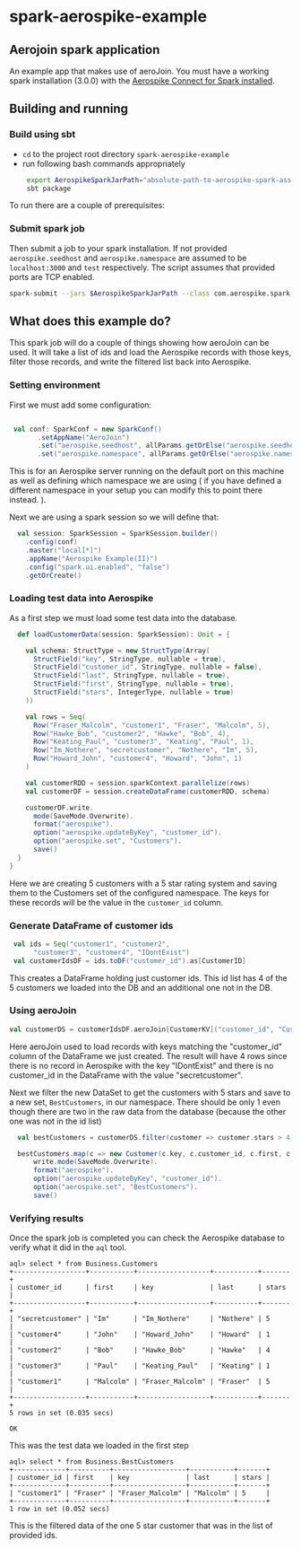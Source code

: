 # spark-aerospike-example


## Aerojoin spark application
An example app that makes use of aeroJoin. You must have a working spark installation (3.0.0) with the [Aerospike Connect for Spark installed](https://www.aerospike.com/enterprise/download/connectors/aerospike-spark/notes.html).

## Building and running

### Build using sbt
  - `cd` to the project root directory  `spark-aerospike-example`
  - run following bash commands appropriately
     ``` bash
      export AerospikeSparkJarPath="absolute-path-to-aerospike-spark-assembly-3.0.1.jar"
      sbt package
    ```

To run there are a couple of prerequisites:
 
 
### Submit spark job

Then submit a job to your spark installation. If not provided `aerospike.seedhost` and  `aerospike.namespace` are assumed to be 
`localhost:3000` and `test` respectively. The script assumes that provided ports are TCP enabled.  

```bash
spark-submit --jars $AerospikeSparkJarPath --class com.aerospike.spark.aeroJoinExample  target/scala-2.12/spark-aerojoin-example_2.12-1.0.jar   aerospike.seedhost IP:PORT aerospike.namespace test 
```

## What does this example do?

This spark job will do a couple of things showing how aeroJoin can be used. It will take a list of ids and load the 
Aerospike records with those keys, filter those records, and write the filtered list back into Aerospike.

### Setting environment

First we must add some configuration:

```scala

 val conf: SparkConf = new SparkConf()
       .setAppName("AeroJoin")
       .set("aerospike.seedhost", allParams.getOrElse("aerospike.seedhost","localhost:3000") )
       .set("aerospike.namespace", allParams.getOrElse("aerospike.namespace","test"))
```

This is for an Aerospike server running on the default port on this machine as well as defining which namespace we are using (
if you have defined a different namespace in your setup you can modify this to point there instead.
).

Next we are using a spark session so we will define that:

```scala
  val session: SparkSession = SparkSession.builder()
    .config(conf)
    .master("local[*]")
    .appName("Aerospike Example(II)")
    .config("spark.ui.enabled", "false")
    .getOrCreate()
```
### Loading test data into Aerospike
As a first step we must load some test data into the database.

```scala
  def loadCustomerData(session: SparkSession): Unit = {

    val schema: StructType = new StructType(Array(
      StructField("key", StringType, nullable = true),
      StructField("customer_id", StringType, nullable = false),
      StructField("last", StringType, nullable = true),
      StructField("first", StringType, nullable = true),
      StructField("stars", IntegerType, nullable = true)
    ))

    val rows = Seq(
      Row("Fraser_Malcolm", "customer1", "Fraser", "Malcolm", 5),
      Row("Hawke_Bob", "customer2", "Hawke", "Bob", 4),
      Row("Keating_Paul", "customer3", "Keating", "Paul", 1),
      Row("Im_Nothere", "secretcustomer", "Nothere", "Im", 5),
      Row("Howard_John", "customer4", "Howard", "John", 1)
    )

    val customerRDD = session.sparkContext.parallelize(rows)
    val customerDF = session.createDataFrame(customerRDD, schema)

    customerDF.write.
      mode(SaveMode.Overwrite).
      format("aerospike").
      option("aerospike.updateByKey", "customer_id").
      option("aerospike.set", "Customers").
      save()
  }
}
```

Here we are creating 5 customers with a 5 star rating system and saving them to the Customers set of the configured 
namespace. The keys for these records will be the value in the `customer_id` column.

### Generate DataFrame of customer ids

```scala
 val ids = Seq("customer1", "customer2",
      "customer3", "customer4", "IDontExist")
 val customerIdsDF = ids.toDF("customer_id").as[CustomerID]
```
This creates a DataFrame holding just customer ids. This id list has 4 of the 5 customers we loaded into the DB and
an additional one not in the DB.

### Using aeroJoin

```scala
val customerDS = customerIdsDF.aeroJoin[CustomerKV]("customer_id", "Customers")
``` 

Here aeroJoin used to load records with keys matching the "customer_id" column of the DataFrame 
we just created.
The result will have 4 rows since there is no record in Aerospike with the key "IDontExist" and there is no customer_id in 
the DataFrame with the value "secretcustomer".

Next we filter the new DataSet to get the customers with 5 stars and save to a new set, `BestCustomers`, in our namespace.
There should be only 1 even though there are two in the raw data from the database (because the other one was not in the id list)

```scala
  val bestCustomers = customerDS.filter(customer => customer.stars > 4)

  bestCustomers.map(c => new Customer(c.key, c.customer_id, c.first, c.last, c.stars)).toDF("key", "customer_id", "last", "first", "stars").
      write.mode(SaveMode.Overwrite).
      format("aerospike").
      option("aerospike.updateByKey", "customer_id").
      option("aerospike.set", "BestCustomers").
      save()
```

### Verifying results

Once the spark job is completed you can check the Aerospike database to verify what it did in the `aql` tool.

```
aql> select * from Business.Customers
+------------------+-----------+------------------+-----------+-------+
| customer_id      | first     | key              | last      | stars |
+------------------+-----------+------------------+-----------+-------+
| "secretcustomer" | "Im"      | "Im_Nothere"     | "Nothere" | 5     |
| "customer4"      | "John"    | "Howard_John"    | "Howard"  | 1     |
| "customer2"      | "Bob"     | "Hawke_Bob"      | "Hawke"   | 4     |
| "customer3"      | "Paul"    | "Keating_Paul"   | "Keating" | 1     |
| "customer1"      | "Malcolm" | "Fraser_Malcolm" | "Fraser"  | 5     |
+------------------+-----------+------------------+-----------+-------+
5 rows in set (0.035 secs)

OK
```

This was the test data we loaded in the first step

```
aql> select * from Business.BestCustomers
+-------------+----------+------------------+-----------+-------+
| customer_id | first    | key              | last      | stars |
+-------------+----------+------------------+-----------+-------+
| "customer1" | "Fraser" | "Fraser_Malcolm" | "Malcolm" | 5     |
+-------------+----------+------------------+-----------+-------+
1 row in set (0.052 secs)

```

This is the filtered data of the one 5 star customer that was in the list of provided ids.